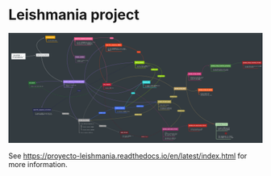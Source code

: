 # Leishmania project

![Function's relationship](./docs/_static/BLASTER%20-%20Programming.png)

See https://proyecto-leishmania.readthedocs.io/en/latest/index.html for more information.


